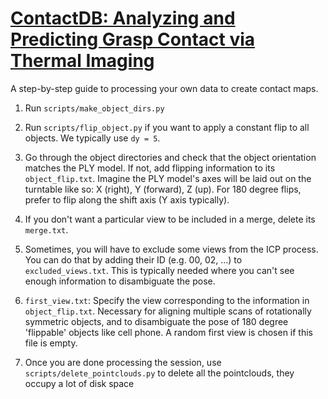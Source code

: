 # [ContactDB: Analyzing and Predicting Grasp Contact via Thermal Imaging](https://contactdb.cc.gatech.edu)
A step-by-step guide to processing your own data to create contact maps.

1. Run `scripts/make_object_dirs.py`

2. Run `scripts/flip_object.py` if you want to apply a constant flip to all
objects. We typically use `dy = 5`.

3. Go through the object directories and check that the object orientation
matches the PLY model. If not, add flipping information to its `object_flip.txt`.
Imagine the PLY model's axes will be laid out on the turntable like so:
X (right), Y (forward), Z (up). For 180 degree flips, prefer to flip along
the shift axis (Y axis typically).

4. If you don't want a particular view to be included in a merge, delete its
`merge.txt`.

5. Sometimes, you will have to exclude some views from the ICP process. You
can do that by adding their ID (e.g. 00, 02, ...) to `excluded_views.txt`. This
is typically needed where you can't see enough information to disambiguate
the pose.

6. `first_view.txt`: Specify the view corresponding to the information in
`object_flip.txt`. Necessary for aligning multiple scans of rotationally symmetric
objects, and to disambiguate the pose of 180 degree 'flippable' objects like
cell phone. A random first view is chosen if this file is empty.

7. Once you are done processing the session, use `scripts/delete_pointclouds.py`
to delete all the pointclouds, they occupy a lot of disk space
